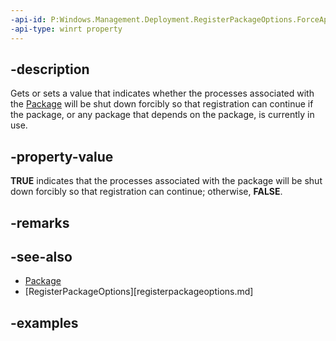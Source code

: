 ```yaml
---
-api-id: P:Windows.Management.Deployment.RegisterPackageOptions.ForceAppShutdown
-api-type: winrt property
---
```


## -description

Gets or sets a value that indicates whether the processes associated with the [Package](https://docs.microsoft.com/uwp/api/windows.applicationmodel.package) will be shut down forcibly so that registration can continue if the package, or any package that depends on the package, is currently in use.

## -property-value

**TRUE** indicates that the processes associated with the package will be shut down forcibly so that registration can continue; otherwise, **FALSE**.

## -remarks

## -see-also

- [Package](https://docs.microsoft.com/uwp/api/windows.applicationmodel.package)
- [RegisterPackageOptions][registerpackageoptions.md]

## -examples


